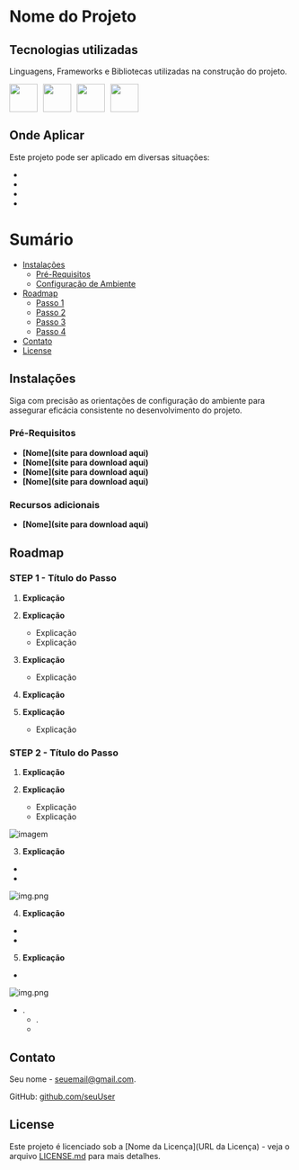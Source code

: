 <!-- Exemplo de uso do template: https://github.com/kspencerl/lab-springboot-basic-api -->

# Nome do Projeto

<!--Breve descrição do projeto aqui -->


## Tecnologias utilizadas
Linguagens, Frameworks e Bibliotecas utilizadas na construção do projeto.

<!-- Link com os badges para inserir abaixo https://devicon.dev/ -->
<div style="display: flex; gap: 10px;">
  <img width="50px" src="">             <!--coloque o link do ícone no src -->
  <img width="50px" src="">
  <img width="50px" src="">
  <img width="50px" src="">
</div>

## Onde Aplicar
Este projeto pode ser aplicado em diversas situações:
- <!--Exemplos listados aqui -->
- <!--Exemplos listados aqui -->
- <!--Exemplos listados aqui -->
- <!--Exemplos listados aqui -->



# Sumário

* [Instalações](#instalações)
  * [Pré-Requisitos](#pré-requisitos)
  * [Configuração de Ambiente](#configuração-de-ambiente)
* [Roadmap](#roadmap)
  * [Passo 1](#step-1---inicialização-do-projeto-com-spring-initializr)
  * [Passo 2](#step-2---configuração-do-projeto-e-migrações-com-flyway)
  * [Passo 3](#step-3)
  * [Passo 4](#step-4)
* [Contato](#contato)
* [License](#license)




## Instalações

Siga com precisão as orientações de configuração do ambiente para assegurar eficácia consistente no desenvolvimento do projeto.
 
### Pré-Requisitos
<!-- Neste setor, coloque as instalações necessárias para realizar o projeto-->
- **[Nome](site para download aqui)** <!--  - inserir breve comentário ao lado  -->
- **[Nome](site para download aqui)**
- **[Nome](site para download aqui)**
- **[Nome](site para download aqui)**

### Recursos adicionais
<!-- Aqui você pode inserir sites ou ferramentas online que não serão necessárias instalar, mas serão necessárias para realizar o projeto-->
- **[Nome](site para download aqui)**


## Roadmap
 ### STEP 1 - Título do Passo
1. **Explicação**


2. **Explicação**
   - Explicação
   - Explicação


3. **Explicação**
   - Explicação


4. **Explicação** 


5. **Explicação**
    - Explicação


### STEP 2 - Título do Passo
1. **Explicação**


2. **Explicação**
    - Explicação
    - Explicação

![imagem](img.png)

3. **Explicação**
  - 


  - 


  

![img.png](img.png)

4. **Explicação**

  - 


  - 



5. **Explicação**
  - 

 ![img.png](img.png)

  - .
    - .
    - 


## Contato
Seu nome - [seuemail@gmail.com](mailto:seuemail@gmail.com).

GitHub: [github.com/seuUser](https://github.com/seuUser)

## License

Este projeto é licenciado sob a [Nome da Licença](URL da Licença) - veja o arquivo [LICENSE.md](LICENSE.md) para mais detalhes.

